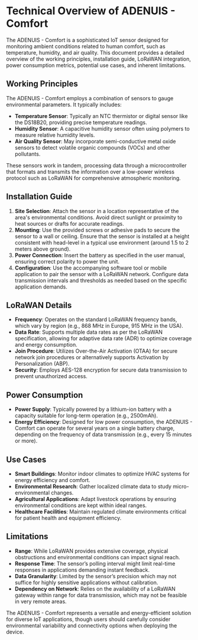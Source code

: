 # Technical Overview of ADENUIS - Comfort

The ADENUIS - Comfort is a sophisticated IoT sensor designed for monitoring ambient conditions related to human comfort, such as temperature, humidity, and air quality. This document provides a detailed overview of the working principles, installation guide, LoRaWAN integration, power consumption metrics, potential use cases, and inherent limitations.

## Working Principles

The ADENUIS - Comfort employs a combination of sensors to gauge environmental parameters. It typically includes:

- **Temperature Sensor**: Typically an NTC thermistor or digital sensor like the DS18B20, providing precise temperature readings.
- **Humidity Sensor**: A capacitive humidity sensor often using polymers to measure relative humidity levels.
- **Air Quality Sensor**: May incorporate semi-conductive metal oxide sensors to detect volatile organic compounds (VOCs) and other pollutants.

These sensors work in tandem, processing data through a microcontroller that formats and transmits the information over a low-power wireless protocol such as LoRaWAN for comprehensive atmospheric monitoring.

## Installation Guide

1. **Site Selection**: Attach the sensor in a location representative of the area's environmental conditions. Avoid direct sunlight or proximity to heat sources or drafts for accurate readings.
2. **Mounting**: Use the provided screws or adhesive pads to secure the sensor to a wall or ceiling. Ensure that the sensor is installed at a height consistent with head-level in a typical use environment (around 1.5 to 2 meters above ground).
3. **Power Connection**: Insert the battery as specified in the user manual, ensuring correct polarity to power the unit.
4. **Configuration**: Use the accompanying software tool or mobile application to pair the sensor with a LoRaWAN network. Configure data transmission intervals and thresholds as needed based on the specific application demands.

## LoRaWAN Details

- **Frequency**: Operates on the standard LoRaWAN frequency bands, which vary by region (e.g., 868 MHz in Europe, 915 MHz in the USA).
- **Data Rate**: Supports multiple data rates as per the LoRaWAN specification, allowing for adaptive data rate (ADR) to optimize coverage and energy consumption.
- **Join Procedure**: Utilizes Over-the-Air Activation (OTAA) for secure network join procedures or alternatively supports Activation by Personalization (ABP).
- **Security**: Employs AES-128 encryption for secure data transmission to prevent unauthorized access.

## Power Consumption

- **Power Supply**: Typically powered by a lithium-ion battery with a capacity suitable for long-term operation (e.g., 2500mAh).
- **Energy Efficiency**: Designed for low power consumption, the ADENUIS - Comfort can operate for several years on a single battery charge, depending on the frequency of data transmission (e.g., every 15 minutes or more).

## Use Cases

- **Smart Buildings**: Monitor indoor climates to optimize HVAC systems for energy efficiency and comfort.
- **Environmental Research**: Gather localized climate data to study micro-environmental changes.
- **Agricultural Applications**: Adapt livestock operations by ensuring environmental conditions are kept within ideal ranges.
- **Healthcare Facilities**: Maintain regulated climate environments critical for patient health and equipment efficiency.

## Limitations

- **Range**: While LoRaWAN provides extensive coverage, physical obstructions and environmental conditions can impact signal reach.
- **Response Time**: The sensor’s polling interval might limit real-time responses in applications demanding instant feedback.
- **Data Granularity**: Limited by the sensor’s precision which may not suffice for highly sensitive applications without calibration.
- **Dependency on Network**: Relies on the availability of a LoRaWAN gateway within range for data transmission, which may not be feasible in very remote areas.

The ADENUIS - Comfort represents a versatile and energy-efficient solution for diverse IoT applications, though users should carefully consider environmental variability and connectivity options when deploying the device.